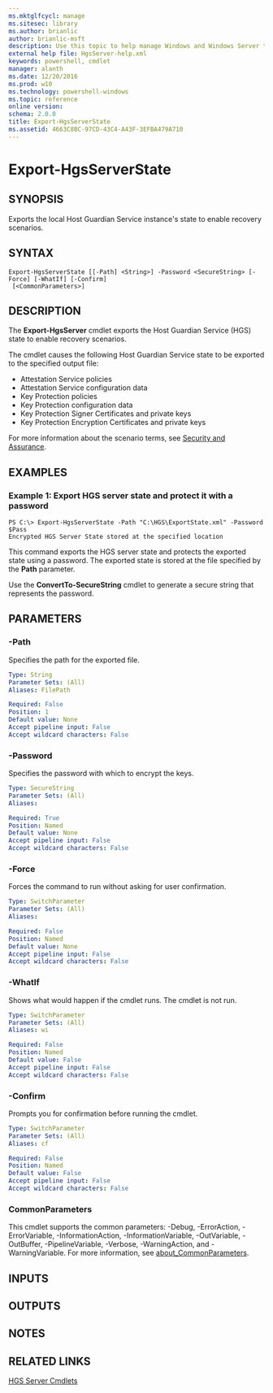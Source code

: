 ```yaml
---
ms.mktglfcycl: manage
ms.sitesec: library
ms.author: brianlic
author: brianlic-msft
description: Use this topic to help manage Windows and Windows Server technologies with Windows PowerShell.
external help file: HgsServer-help.xml
keywords: powershell, cmdlet
manager: alanth
ms.date: 12/20/2016
ms.prod: w10
ms.technology: powershell-windows
ms.topic: reference
online version: 
schema: 2.0.0
title: Export-HgsServerState
ms.assetid: 4663C8BC-97CD-43C4-A43F-3EFBA479A710
---
```


# Export-HgsServerState

## SYNOPSIS
Exports the local Host Guardian Service instance's state to enable recovery scenarios.

## SYNTAX

```
Export-HgsServerState [[-Path] <String>] -Password <SecureString> [-Force] [-WhatIf] [-Confirm]
 [<CommonParameters>]
```

## DESCRIPTION
The **Export-HgsServer** cmdlet exports the Host Guardian Service (HGS) state to enable recovery scenarios.

The cmdlet causes the following Host Guardian Service state to be exported to the specified output file: 

- Attestation Service policies
- Attestation Service configuration data
- Key Protection policies
- Key Protection configuration data
- Key Protection Signer Certificates and private keys
- Key Protection Encryption Certificates and private keys

For more information about the scenario terms, see [Security and Assurance](http://go.microsoft.com/fwlink/?LinkId=699209).

## EXAMPLES

### Example 1: Export HGS server state and protect it with a password
```
PS C:\> Export-HgsServerState -Path "C:\HGS\ExportState.xml" -Password $Pass
Encrypted HGS Server State stored at the specified location
```

This command exports the HGS server state and protects the exported state using a password.
The exported state is stored at the file specified by the **Path** parameter.

Use the **ConvertTo-SecureString** cmdlet to generate a secure string that represents the password.

## PARAMETERS

### -Path
Specifies the path for the exported file.

```yaml
Type: String
Parameter Sets: (All)
Aliases: FilePath

Required: False
Position: 1
Default value: None
Accept pipeline input: False
Accept wildcard characters: False
```

### -Password
Specifies the password with which to encrypt the keys.

```yaml
Type: SecureString
Parameter Sets: (All)
Aliases: 

Required: True
Position: Named
Default value: None
Accept pipeline input: False
Accept wildcard characters: False
```

### -Force
Forces the command to run without asking for user confirmation.

```yaml
Type: SwitchParameter
Parameter Sets: (All)
Aliases: 

Required: False
Position: Named
Default value: None
Accept pipeline input: False
Accept wildcard characters: False
```

### -WhatIf
Shows what would happen if the cmdlet runs.
The cmdlet is not run.

```yaml
Type: SwitchParameter
Parameter Sets: (All)
Aliases: wi

Required: False
Position: Named
Default value: False
Accept pipeline input: False
Accept wildcard characters: False
```

### -Confirm
Prompts you for confirmation before running the cmdlet.

```yaml
Type: SwitchParameter
Parameter Sets: (All)
Aliases: cf

Required: False
Position: Named
Default value: False
Accept pipeline input: False
Accept wildcard characters: False
```

### CommonParameters
This cmdlet supports the common parameters: -Debug, -ErrorAction, -ErrorVariable, -InformationAction, -InformationVariable, -OutVariable, -OutBuffer, -PipelineVariable, -Verbose, -WarningAction, and -WarningVariable. For more information, see [about_CommonParameters](http://go.microsoft.com/fwlink/?LinkID=113216).

## INPUTS

## OUTPUTS

## NOTES

## RELATED LINKS

[HGS Server Cmdlets](./hgsserver.md)

